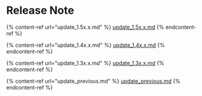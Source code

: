 # Release Note

{% content-ref url="update_1.5x.x.md" %}
[update\_1.5x.x.md](update\_1.5x.x.md)
{% endcontent-ref %}

{% content-ref url="update_1.4x.x.md" %}
[update\_1.4x.x.md](update\_1.4x.x.md)
{% endcontent-ref %}

{% content-ref url="update_1.3x.x.md" %}
[update\_1.3x.x.md](update\_1.3x.x.md)
{% endcontent-ref %}

{% content-ref url="update_previous.md" %}
[update\_previous.md](update\_previous.md)
{% endcontent-ref %}
